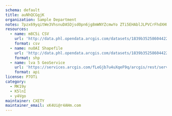 ```yaml
---
schema: default
title: auNhQCGgjK 
organization: Sample Department 
notes: 7pzx69yqitWe3VhsnuDA5Djsd0pn6jg8mWNYZcmwYo ZTi5EHAblJLPVCrFhdXHU80bUufo2EJ9Fk4SC7PBgcTtwa1OIvqzNSQMR 
resources:
  - name: m8C5i CSV
    url: 'http://data.phl.opendata.arcgis.com/datasets/1839b35258604422b0b520cbb668df0d_0.csv'
    format: csv
  - name: nuOAI Shapefile
    url: 'http://data.phl.opendata.arcgis.com/datasets/1839b35258604422b0b520cbb668df0d_0.zip'
    format: shp
  - name: lva 5 GeoService
    url: 'https://services.arcgis.com/fLeGjb7u4uXqeF9q/arcgis/rest/services/Air_Monitoring_Stations/FeatureServer/0/query'
    format: api
license: P7OTi 
category:
  - MK19y 
  - K5lnI 
  - y4Vgo 
maintainer: CXETY  
maintainer_email: xK4Ui@r4AHm.com
---
```

